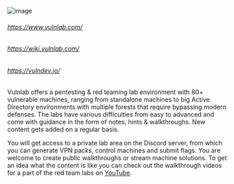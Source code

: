 ![image](https://images.squarespace-cdn.com/content/v1/645cd03992f04603f1cee0e6/3426e498-a8f5-49b0-b970-21727c7df786/dark_transparent_full_blue_small.png?format=1500w)


###### https://www.vulnlab.com/
###### https://wiki.vulnlab.com/
###### https://vulndev.io/

Vulnlab offers a pentesting & red teaming lab environment with 80+ vulnerable machines, ranging from standalone machines to big Active Directory environments with multiple forests that require bypassing modern defenses. The labs have various difficulties from easy to advanced and come with guidance in the form of notes, hints & walkthroughs. New content gets added on a regular basis.

You will get access to a private lab area on the Discord server, from which you can generate VPN packs, control machines and submit flags. You are welcome to create public walkthroughs or stream machine solutions. To get an idea what the content is like you can check out the walkthrough videos for a part of the red team labs on [YouTube](https://www.youtube.com/playlist?list=PLPBVZbjvnjVmAyAHZ2CRg-92zoH5z_386).
